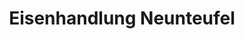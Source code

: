 ---
title: "Eisenhandlung Neunteufel"
url: /krems-an-der-donau/eisenhandlung-neunteufel/
shop: Eisenwaren
---